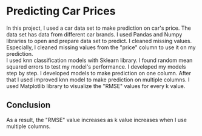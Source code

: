 # Predicting Car Prices

In this project, I used a car data set to make prediction on car's price. The data set has data from different car brands. I used Pandas and Numpy libraries to open and prepare data set to predict. I cleaned missing values. Especially, I cleaned missing values from the "price" column to use it on my prediction. 
<br>
I used knn classification models with Sklearn library. I found random mean squared errors to test my model's performance. I developed my models step by step. I developed models to make prediction on one column. After that I used improved knn model to make prediction on multiple columns.  I used Matplotlib library to visualize the "RMSE" values for every k value.  

## Conclusion

As a result, the "RMSE" value increases as k value increases when I use multiple columns. 
  
